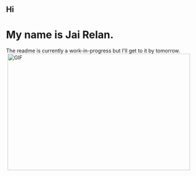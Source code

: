 ## Hi
# My name is Jai Relan.

The readme is currently a work-in-progress but I'll get to it by tomorrow. 
<img align="right" alt="GIF" src="https://github.com/abhisheknaiidu/abhisheknaiidu/blob/master/code.gif?raw=true" width="500" height="320" />
